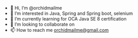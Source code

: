 - 👋 Hi, I’m @orchidmailme
- 👀 I’m interested in Java, Spring and Spring boot, selenium
- 🌱 I’m currently learning for OCA Java SE 8 certification
- 💞️ I’m looking to collaborate on 
- 📫 How to reach me orchidmailme@gmail.com

<!---
orchidmailme/orchidmailme is a ✨ special ✨ repository because its `README.md` (this file) appears on your GitHub profile.
You can click the Preview link to take a look at your changes.
--->
